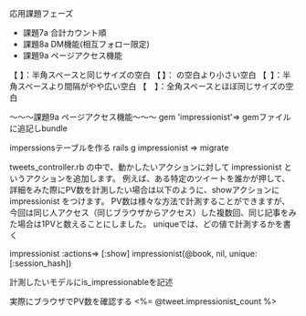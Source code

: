 応用課題フェーズ
* 課題7a 合計カウント順
* 課題8a DM機能(相互フォロー限定)
* 課題9a ページアクセス機能

【&nbsp;】：半角スペースと同じサイズの空白
【&thinsp;】：&nbsp;の空白より小さい空白
【&ensp;】：半角スペースより間隔がやや広い空白
【&emsp;】：全角スペースとほぼ同じサイズの空白

〜〜〜課題9a ページアクセス機能〜〜〜
gem 'impressionist'=> gemファイルに追記しbundle

imperssionsテーブルを作る
rails g impressionist => migrate

tweets_controller.rb の中で、動かしたいアクションに対して impressionist というアクションを追加します。
例えば、ある特定のツイートを誰かが押して、詳細をみた際にPV数を計測したい場合は以下のように、showアクションに impressionist をつけます。
PV数は様々な方法で計測することができますが、今回は同じ人アクセス（同じブラウザからアクセス）した複数回、同じ記事をみた場合は1PVと数えることにしました。
uniqueでは、どの値で計測するかを書く

impressionist :actions=> [:show]
impressionist(@book, nil, unique: [:session_hash])

計測したいモデルにis_impressionableを記述

実際にブラウザでPV数を確認する
<%=  @tweet.impressionist_count %>